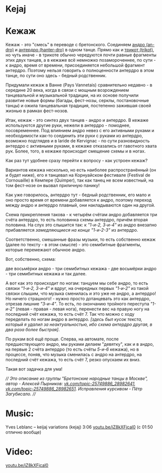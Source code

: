 Kejaj
=====
# Кежаж
Кежаж - это "смесь" в переводе с бретонского. Соединяем [андро (an-dro)](an-dro-nevez.md) и [антердро (hanter-dro)](hanter-dro.md) в одном танце. Прямо как и [трикот (trikot)](trikot.md), но чуть иначе - в трикоте обычно чередуются почти равные фрагменты этих двух танцев, а в кежаже всё немножко позамороченнее, по сути - к андро, время от времени, присоединяется небольшой фрагмент антердро. Поэтому нельзя говорить о полноценности антердро в этом танце, по сути оно здесь - бедный родственник.

Придумали кежаж в Ванне (Pays Vannetais) сравнительно недавно - в середине 20 века, когда в связи с мощным возрождением танцевальной и музыкальной традиции, на их основе получили развитие новые формы (багады, фест-нозы, серклы, постановочные танцы) и ожила танцевальная традиция, постепенно зажившая своей жизнью в рамках фест-нозов.

Итак, кежаж - это синтез двух танцев - андро и антердро. В кежаже используются другие руки, нежели в антердро - помоднее, посовременнее. Под влиянием андро невез с его активными руками и необходимости как-то соединить эти руки с руками из антердро, возможно подглядев и в laride de Kervignac - по сути разновидность антердро с активными руками, в кежаже отказались от гавотного хвата рук. Более, того, в кежаже происходит смещение схемы и в ногах. 

Как раз тут удобнее сразу перейти к вопросу - как устроен кежаж? 

Вариантов кежажа несколько, но есть наиболее распространённый (он и будет ниже), его я танцевал на Корнуайском фестивале (Festival de Cornouaille) в Кемпере (Quimper), так как танец не всем известный, на том фест-нозе он вызвал приличную панику! 

Как уже говорилось, антердро тут - бедный родственник, его мало и оно просто время от времени добавляется к андро, поэтому переход между андро и антердро плавный, они накладываются один на другой. 

Схема прикрепления такова - к четырём счётам андро добавляется три счёта антердро, то есть половинка схемы антердро, причём вторая половина. На слух это слышится так: к _"1-и-2, 3-и-4"_ из андро внезапно прибавляется _замедляющиеся на конце_ _"1-и-2-3"_ из антердро. 

Соответственно, смешанные фразы музыки, то есть собственно кежаж (далее по тексту - в этом смысле) - это семибитные фрагменты, которые перемежают обычное андро. 

Вот, собственно, схема: 

две восьмёрки андро - три семибитных кежажа - две восьмёрки андро - три семибитных кежажа и так далее. 

А вот как это происходит по ногам: танцуем мы себе андро, то есть связки _"1-и-2, 3-и-4"_ и вдруг, на очередных первых _"1-и-2"_ из такой связки слышим, что музыка сменилась и это уже не андро, а антердро! Но ничего страшного! - нужно просто дотанцевать это как антердро, отрезав лишние _"3-и-4"_. То есть, по окончанию тройного переступа _"1-и-2"_ (левая - правая - левая нога), перенести вес на правую ногу на последний счёт кежажа, то есть счёт 7. Так что можно с ходу переделать по ногам андро в антердро. _[здесь был кусок текста, который я удалил за неактуальностью, ибо схема антердро другая, в два раза более быстрая]_.

По рукам всё ещё проще. Сперва, на автомате, после предшествующего андро, мы руками делаем "девятку", как и в андро, на первые 2 счёта антердро (то есть счёты _5-и-6_ кежажа), но в процессе, поняв, что музыка сменилась с андро на антердро, на последний счёт кежажа, то есть счёт 7, резко опускаем их вниз.

Такая вот задачка для ума!

_// Это описание из группы "Бретонские народные танцы в Москве", автор - Алексей Пырников: [vk.com/topic-25749886_28982641](https://vk.com/topic-25749886_28982641), [vk.com/topic-25749886_28982651](https://vk.com/topic-25749886_28982651). Исправления курсивом - Пётр Загубисало. //_

Music:
=======
Yves Leblanc – keijaj variations (kejaj) 3:06 [youtu.be/iZ8kXFjcal0](https://www.youtube.com/watch?v=iZ8kXFjcal0) (с 01:50 отлично вообще)

Video:
======
[youtu.be/iZ8kXFjcal0](https://www.youtube.com/watch?v=iZ8kXFjcal0)
